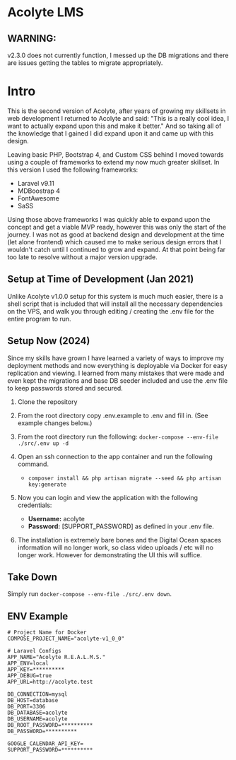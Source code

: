 # Acolyte LMS

## WARNING:
v2.3.0 does not currently function, I messed up the DB migrations and there are issues getting the tables to migrate appropriately.

# Intro

This is the second version of Acolyte, after years of growing my skillsets in web development I returned to Acolyte and said: "This is a really cool idea, I want to actually expand upon this and make it better." And so taking all of the knowledge that I gained I did expand upon it and came up with this design. 

Leaving basic PHP, Bootstrap 4, and Custom CSS behind I moved towards using a couple of frameworks to extend my now much greater skillset. In this version I used the following frameworks:

+ Laravel v9.11
+ MDBoostrap 4
+ FontAwesome
+ SaSS

Using those above frameworks I was quickly able to expand upon the concept and get a viable MVP ready, however this was only the start of the journey. I was not as good at backend design and development at the time (let alone frontend) which caused me to make serious design errors that I wouldn't catch until I continued to grow and expand. At that point being far too late to resolve without a major version upgrade.

## Setup at Time of Development (Jan 2021)
Unlike Acolyte v1.0.0 setup for this system is much much easier, there is a shell script that is included that will install all the necessary dependencies on the VPS, and walk you through editing / creating the .env file for the entire program to run. 

## Setup Now (2024)
Since my skills have grown I have learned a variety of ways to improve my deployment methods and now everything is deployable via Docker for easy replication and viewing. I learned from many mistakes that were made and even kept the migrations and base DB seeder included and use the .env file to keep passwords stored and secured.

1. Clone the repository
2. From the root directory copy .env.example to .env and fill in. (See example changes below.)
3. From the root directory run the following: `docker-compose --env-file ./src/.env up -d`
4. Open an ssh connection to the app container and run the following command.
   
   + `composer install && php artisan migrate --seed && php artisan key:generate`

5. Now you can login and view the application with the following credentials:

   + **Username:** acolyte
   + **Password:** \[SUPPORT_PASSWORD\] as defined in your .env file.  

6. The installation is extremely bare bones and the Digital Ocean spaces information will no longer work, so class video uploads / etc will no longer work. However for demonstrating the UI this will suffice. 

## Take Down
Simply run `docker-compose --env-file ./src/.env down`.

## ENV Example
```dotenv
# Project Name for Docker
COMPOSE_PROJECT_NAME="acolyte-v1_0_0"

# Laravel Configs
APP_NAME="Acolyte R.E.A.L.M.S."
APP_ENV=local
APP_KEY=**********
APP_DEBUG=true
APP_URL=http://acolyte.test

DB_CONNECTION=mysql
DB_HOST=database
DB_PORT=3306
DB_DATABASE=acolyte
DB_USERNAME=acolyte
DB_ROOT_PASSWORD=**********
DB_PASSWORD=**********

GOOGLE_CALENDAR_API_KEY=
SUPPORT_PASSWORD=**********
```
